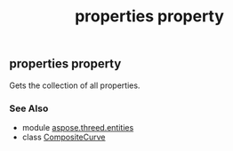 ﻿---
title: properties property
second_title: Aspose.3D for Python via .NET API References
description: 
type: docs
weight: 150
url: /python-net/aspose.threed.entities/compositecurve/properties/
is_root: false
---

## properties property


Gets the collection of all properties.

### See Also
* module [aspose.threed.entities](../../)
* class [CompositeCurve](/3d/python-net/aspose.threed.entities/compositecurve)

